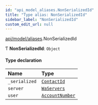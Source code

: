 ```yaml
---
id: "api_model_aliases.NonSerializedId"
title: "Type alias: NonSerializedId"
sidebar_label: "NonSerializedId"
custom_edit_url: null
---
```


[api/model/aliases](/api/modules/api_model_aliases.md).NonSerializedId

Ƭ **NonSerializedId**: `Object`

#### Type declaration

| Name | Type |
| :------ | :------ |
| `_serialized` | [`ContactId`](/api/types/api_model_aliases.ContactId.md) |
| `server` | [`WaServers`](/api/types/api_model_aliases.WaServers.md) |
| `user` | [`AccountNumber`](/api/types/api_model_aliases.AccountNumber.md) |
